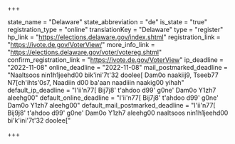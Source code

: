 +++

state_name = "Delaware"
state_abbreviation = "de"
is_state = "true"
registration_type = "online"
translationKey = "Delaware"
type = "register"
hp_link = "https://elections.delaware.gov/index.shtml"
registration_link = "https://ivote.de.gov/VoterView/"
more_info_link = "https://elections.delaware.gov/voter/votereg.shtml"
confirm_registration_link = "https://ivote.de.gov/VoterView"
ip_deadline = "2022-11-08"
online_deadline = "2022-11-08"
mail_postmarked_deadline = "Naaltsoos nin1h1jeehd00 bik'ini'7t'32 doolee[ Dam0o naakiij9, Tseeb77 N7[ch'ihts'0s7, Naadiin d00 ba'aan naadiiin naakig00 yihah"
default_ip_deadline = "I'ii'n77[ Bij7j8' t'ahdoo d99' g0ne' Dam0o Y1zh7 aleehg00"
default_online_deadline = "I'ii'n77[ Bij7j8' t'ahdoo d99' g0ne' Dam0o Y1zh7 aleehg00"
default_mail_postmarked_deadline = "I'ii'n77[ Bij9j8' t'ahdoo d99' g0ne' Dam0o Y1zh7 aleehg00 naaltsoos nin1h1jeehd00 bi'k'ini'7t'32 doolee["

+++